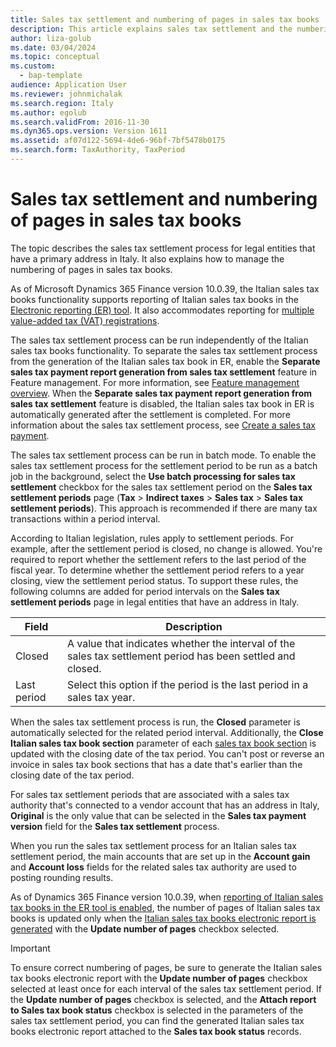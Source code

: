 ```yaml
---
title: Sales tax settlement and numbering of pages in sales tax books
description: This article explains sales tax settlement and the numbering of pages in sales tax books for legal entities in Italy.
author: liza-golub
ms.date: 03/04/2024
ms.topic: conceptual
ms.custom: 
  - bap-template
audience: Application User
ms.reviewer: johnmichalak
ms.search.region: Italy
ms.author: egolub
ms.search.validFrom: 2016-11-30
ms.dyn365.ops.version: Version 1611
ms.assetid: af07d122-5694-4de6-96bf-7bf5478b0175
ms.search.form: TaxAuthority, TaxPeriod
---
```


# Sales tax settlement and numbering of pages in sales tax books

The topic describes the sales tax settlement process for legal entities that have a primary address in Italy. It also explains how to manage the numbering of pages in sales tax books.

As of Microsoft Dynamics 365 Finance version 10.0.39, the Italian sales tax books functionality supports reporting of Italian sales tax books in the [Electronic reporting (ER) tool](/dynamics365/fin-ops-core/dev-itpro/analytics/general-electronic-reporting). It also accommodates reporting for [multiple value-added tax (VAT) registrations](../global/emea-multiple-vat-registration-numbers.md).

The sales tax settlement process can be run independently of the Italian sales tax books functionality. To separate the sales tax settlement process from the generation of the Italian sales tax book in ER, enable the **Separate sales tax payment report generation from sales tax settlement** feature in Feature management. For more information, see [Feature management overview](../../../fin-ops-core/fin-ops/get-started/feature-management/feature-management-overview.md). When the **Separate sales tax payment report generation from sales tax settlement** feature is disabled, the Italian sales tax book in ER is automatically generated after the settlement is completed. For more information about the sales tax settlement process, see [Create a sales tax payment](/dynamics365/finance/general-ledger/tasks/create-sales-tax-payment).

The sales tax settlement process can be run in batch mode. To enable the sales tax settlement process for the settlement period to be run as a batch job in the background, select the **Use batch processing for sales tax settlement** checkbox for the sales tax settlement period on the **Sales tax settlement periods** page (**Tax** \> **Indirect taxes** \> **Sales tax** \> **Sales tax settlement periods**). This approach is recommended if there are many tax transactions within a period interval.

According to Italian legislation, rules apply to settlement periods. For example, after the settlement period is closed, no change is allowed. You're required to report whether the settlement refers to the last period of the fiscal year. To determine whether the settlement period refers to a year closing, view the settlement period status. To support these rules, the following columns are added for period intervals on the **Sales tax settlement periods** page in legal entities that have an address in Italy.

| Field | Description |
|-------|-------------|
| Closed | A value that indicates whether the interval of the sales tax settlement period has been settled and closed. |
| Last period | Select this option if the period is the last period in a sales tax year. |

When the sales tax settlement process is run, the **Closed** parameter is automatically selected for the related period interval. Additionally, the **Close Italian sales tax book section** parameter of each [sales tax book section](emea-ita-sales-tax-books.md#sales-tax-book-sections) is updated with the closing date of the tax period. You can't post or reverse an invoice in sales tax book sections that has a date that's earlier than the closing date of the tax period.

For sales tax settlement periods that are associated with a sales tax authority that's connected to a vendor account that has an address in Italy, **Original** is the only value that can be selected in the **Sales tax payment version** field for the **Sales tax settlement** process.

When you run the sales tax settlement process for an Italian sales tax settlement period, the main accounts that are set up in the **Account gain** and **Account loss** fields for the related sales tax authority are used to posting rounding results.

As of Dynamics 365 Finance version 10.0.39, when [reporting of Italian sales tax books in the ER tool is enabled](emea-ita-sales-tax-books.md), the number of pages of Italian sales tax books is updated only when the [Italian sales tax books electronic report is generated](emea-ita-sales-tax-books.md#generate-the-italian-sales-tax-books-electronic-report) with the **Update number of pages** checkbox selected.

> [!IMPORTANT]
> To ensure correct numbering of pages, be sure to generate the Italian sales tax books electronic report with the **Update number of pages** checkbox selected at least once for each interval of the sales tax settlement period. If the **Update number of pages** checkbox is selected, and the **Attach report to Sales tax book status** checkbox is selected in the parameters of the sales tax settlement period, you can find the generated Italian sales tax books electronic report attached to the **Sales tax book status** records.
